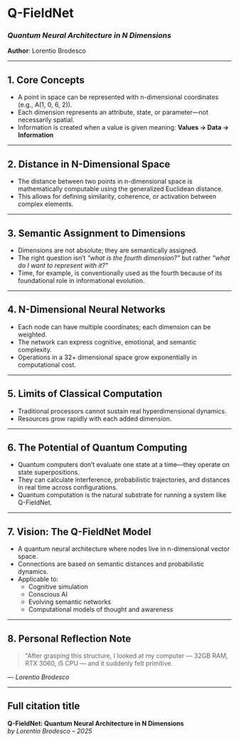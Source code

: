 # Q-FieldNet
### *Quantum Neural Architecture in N Dimensions*
**Author**: Lorentio Brodesco

---

## 1. Core Concepts

- A point in space can be represented with n-dimensional coordinates (e.g., A(1, 0, 6, 2)).  
- Each dimension represents an attribute, state, or parameter—not necessarily spatial.  
- Information is created when a value is given meaning: **Values → Data → Information**

---

## 2. Distance in N-Dimensional Space

- The distance between two points in n-dimensional space is mathematically computable using the generalized Euclidean distance.  
- This allows for defining similarity, coherence, or activation between complex elements.

---

## 3. Semantic Assignment to Dimensions

- Dimensions are not absolute; they are semantically assigned.  
- The right question isn’t *"what is the fourth dimension?"* but rather *"what do I want to represent with it?"*  
- Time, for example, is conventionally used as the fourth because of its foundational role in informational evolution.

---

## 4. N-Dimensional Neural Networks

- Each node can have multiple coordinates; each dimension can be weighted.  
- The network can express cognitive, emotional, and semantic complexity.  
- Operations in a 32+ dimensional space grow exponentially in computational cost.

---

## 5. Limits of Classical Computation

- Traditional processors cannot sustain real hyperdimensional dynamics.  
- Resources grow rapidly with each added dimension.

---

## 6. The Potential of Quantum Computing

- Quantum computers don’t evaluate one state at a time—they operate on state superpositions.  
- They can calculate interference, probabilistic trajectories, and distances in real time across configurations.  
- Quantum computation is the natural substrate for running a system like Q-FieldNet.

---

## 7. Vision: The Q-FieldNet Model

- A quantum neural architecture where nodes live in n-dimensional vector space.  
- Connections are based on semantic distances and probabilistic dynamics.  
- Applicable to:  
  - Cognitive simulation  
  - Conscious AI  
  - Evolving semantic networks  
  - Computational models of thought and awareness

---

## 8. Personal Reflection Note

> "After grasping this structure, I looked at my computer — 32GB RAM, RTX 3060, i5 CPU — and it suddenly felt primitive.


— *Lorentio Brodesco*

---

## Full citation title  
**Q-FieldNet: Quantum Neural Architecture in N Dimensions**  
*by Lorentio Brodesco – 2025*
